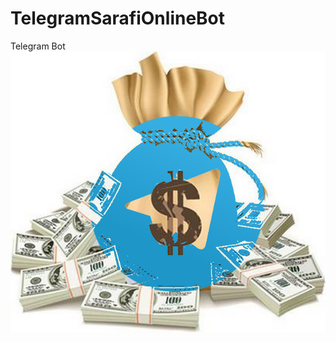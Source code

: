 # TelegramSarafiOnlineBot
Telegram Bot
![alt text](https://raw.githubusercontent.com/shokri/TelegramSarafiOnlineBot/master/Th11-Paper%20money.png)
